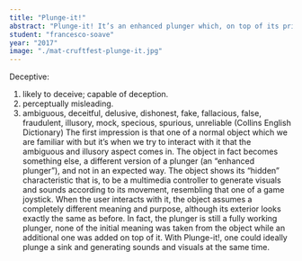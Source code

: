 ```yaml
---
title: "Plunge-it!"
abstract: "Plunge-it! It’s an enhanced plunger which, on top of its primary function, can also act as a sound/animation controller. Developed to be completely wireless, it can be placed on to any flat surface and used for different applications."
student: "francesco-soave"
year: "2017"
image: "./mat-cruftfest-plunge-it.jpg"
---
```

Deceptive:
 1. likely to deceive; capable of deception.
 2. perceptually misleading.
 3. ambiguous, deceitful, delusive, dishonest, fake, fallacious, false, fraudulent, illusory, mock, specious, spurious, unreliable
(Collins English Dictionary)
The first impression is that one of a normal object which we are familiar with but it’s when we try to interact with it that the ambiguous and illusory aspect comes in. The object in fact becomes something else, a different version of a plunger (an “enhanced plunger”), and not in an expected way.
The object shows its “hidden” characteristic that is, to be a multimedia controller to generate visuals and sounds according to its movement, resembling that one of a game joystick. When the user interacts with it, the object assumes a completely different meaning and purpose, although its exterior looks exactly the same as before. In fact, the plunger is still a fully working plunger, none of the initial meaning was taken from the object while an additional one was added on top of it. With Plunge-it!, one could ideally plunge a sink and generating sounds and visuals at the same time.